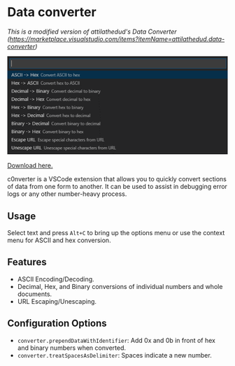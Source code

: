 # Data converter

*This is a modified version of attilathedud's Data Converter (https://marketplace.visualstudio.com/items?itemName=attilathedud.data-converter)*

![Screenshot](https://raw.githubusercontent.com/andreqms/vscode-data-converter/master/imgs/data-converter.png "Action")

[Download here.](https://marketplace.visualstudio.com/items?itemName=andreqms.c0nverter)

c0nverter is a VSCode extension that allows you to quickly convert sections of data from one form to another. It can be used to assist in debugging error logs or any other number-heavy process.

## Usage
Select text and press `Alt+C` to bring up the options menu or use the context menu for ASCII and hex conversion.

## Features
* ASCII Encoding/Decoding.
* Decimal, Hex, and Binary conversions of individual numbers and whole documents.
* URL Escaping/Unescaping.

## Configuration Options
* `converter.prependDataWithIdentifier`: Add 0x and 0b in front of hex and binary numbers when converted.
* `converter.treatSpacesAsDelimiter`: Spaces indicate a new number.
